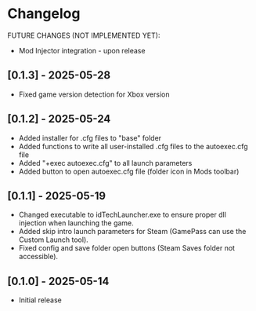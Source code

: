 # Changelog

FUTURE CHANGES (NOT IMPLEMENTED YET):

- Mod Injector integration - upon release

## [0.1.3] - 2025-05-28

- Fixed game version detection for Xbox version

## [0.1.2] - 2025-05-24

- Added installer for .cfg files to "base" folder
- Added functions to write all user-installed .cfg files to the autoexec.cfg file
- Added "+exec autoexec.cfg" to all launch parameters
- Added button to open autoexec.cfg file (folder icon in Mods toolbar)

## [0.1.1] - 2025-05-19

- Changed executable to idTechLauncher.exe to ensure proper dll injection when launching the game.
- Added skip intro launch parameters for Steam (GamePass can use the Custom Launch tool).
- Fixed config and save folder open buttons (Steam Saves folder not accessible).

## [0.1.0] - 2025-05-14

- Initial release
